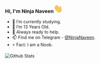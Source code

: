 ### Hi, I'm Ninja Naveen<img src="https://raw.githubusercontent.com/ABSphreak/ABSphreak/master/gifs/Hi.gif" width="30px">


- 🔭 I’m currently studying.
- 👬 I’m 13 Years Old.
- 💬 Always ready to help.
- 📫 Find me on Telegram - [@NinjaNaveen](https://t.me/ninjanaveen).
- ⚡ Fact: I am a Noob.

![Github Stats](https://github-readme-stats.vercel.app/api?username=ninjanaveen&show_icons=true&title_color=fff&icon_color=79ff97&text_color=9f9f9f&bg_color=151515)
